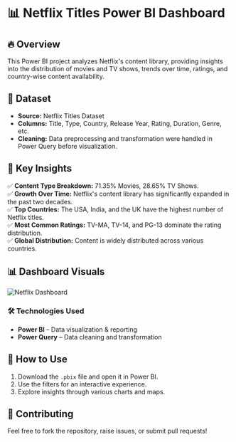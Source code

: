# 📊 Netflix Titles Power BI Dashboard  

## 🔥 Overview  
This Power BI project analyzes Netflix's content library, providing insights into the distribution of movies and TV shows, trends over time, ratings, and country-wise content availability.  

## 📂 Dataset  
- **Source:** Netflix Titles Dataset  
- **Columns:** Title, Type, Country, Release Year, Rating, Duration, Genre, etc.  
- **Cleaning:** Data preprocessing and transformation were handled in Power Query before visualization.  

## 📌 Key Insights  
✅ **Content Type Breakdown:** 71.35% Movies, 28.65% TV Shows.  
✅ **Growth Over Time:** Netflix's content library has significantly expanded in the past two decades.  
✅ **Top Countries:** The USA, India, and the UK have the highest number of Netflix titles.  
✅ **Most Common Ratings:** TV-MA, TV-14, and PG-13 dominate the rating distribution.  
✅ **Global Distribution:** Content is widely distributed across various countries.  

## 📊 Dashboard Visuals  
![Netflix Dashboard](Screenshot%202025-03-16%20113642.png)  

### 🛠 Technologies Used  
- **Power BI** – Data visualization & reporting  
- **Power Query** – Data cleaning and transformation  

## 🚀 How to Use  
1. Download the `.pbix` file and open it in Power BI.  
2. Use the filters for an interactive experience.  
3. Explore insights through various charts and maps.  

## 🤝 Contributing  
Feel free to fork the repository, raise issues, or submit pull requests!  
